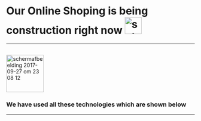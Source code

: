 # Our Online Shoping is being construction right now <img width="45" alt="schermafbeelding 2017-09-27 om 23 08 12" src="https://user-images.githubusercontent.com/7254997/30937972-c9632d04-a3d8-11e7-87f3-c44ce2b86d24.png">

---

## <!-- Live View [netflixColne](https://netflix-clone-nine-tawny.vercel.app/) -->

<img width="100" alt="schermafbeelding 2017-09-27 om 23 08 12" src="https://cdn.pixabay.com/animation/2023/05/28/16/56/16-56-27-962_512.gif">

### We have used all these technologies which are shown below

<!-- 1. **`ReactJs`**
2. **`Bootstrap`**
3. **`Sass`**
4. **`HTML`**
5. **`Node`**
6. **`Express`**
7. **`PostgreSql`** -->

---
